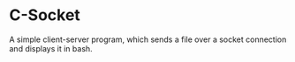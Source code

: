 # C-Socket

A simple client-server program, which sends a file over a socket connection and displays it in bash.

